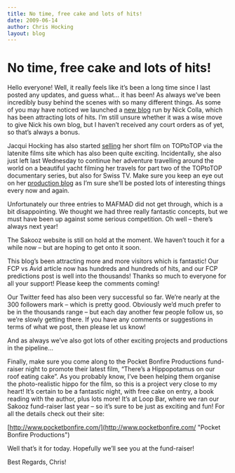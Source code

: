 ```yaml
---
title: No time, free cake and lots of hits!
date: 2009-06-14
author: Chris Hocking
layout: blog
---
```

# No time, free cake and lots of hits!

Hello everyone! Well, it really feels like it’s been a long time since I last posted any updates, and guess what… it has been! As always we’ve been incredibly busy behind the scenes with so many different things. As some of you may have noticed we launched a [new blog](http://nick.latenitefilms.com "Nick Colla") run by Nick Colla, which has been attracting lots of hits. I’m still unsure whether it was a wise move to give Nick his own blog, but I haven’t received any court orders as of yet, so that’s always a bonus.

Jacqui Hocking has also started [selling](http://blog.jacquihocking.com/toptotop-dvd/ "TOPtoTOP") her short film on TOPtoTOP via the latenite films site which has also been quite exciting. Incidentally, she also just left last Wednesday to continue her adventure travelling around the world on a beautiful yacht filming her travels for part two of the TOPtoTOP documentary series, but also for Swiss TV. Make sure you keep an eye out on her [production blog](http://blog.jacquihocking.com/ "Jacqui Hocking's Production Blog") as I’m sure she’ll be posted lots of interesting things every now and again.

Unfortunately our three entries to MAFMAD did not get through, which is a bit disappointing. We thought we had three really fantastic concepts, but we must have been up against some serious competition. Oh well – there’s always next year!

The Sakooz website is still on hold at the moment. We haven’t touch it for a while now – but are hoping to get onto it soon.

This blog’s been attracting more and more visitors which is fantastic! Our FCP vs Avid article now has hundreds and hundreds of hits, and our FCP predictions post is well into the thousands! Thanks so much to everyone for all your support! Please keep the comments coming!

Our Twitter feed has also been very successful so far. We’re nearly at the 300 followers mark – which is pretty good. Obviously we’d much prefer to be in the thousands range – but each day another few people follow us, so we’re slowly getting there. If you have any comments or suggestions in terms of what we post, then please let us know!

And as always we’ve also got lots of other exciting projects and productions in the pipeline…

Finally, make sure you come along to the Pocket Bonfire Productions fund-raiser night to promote their latest film, “There’s a Hippopotamus on our roof eating cake”. As you probably know, I’ve been helping them organise the photo-realistic hippo for the film, so this is a project very close to my heart! It’s certain to be a fantastic night, with free cake on entry, a book reading with the author, plus lots more! It’s at Loop Bar, where we ran our Sakooz fund-raiser last year – so it’s sure to be just as exciting and fun! For all the details check out their site:

[http://www.pocketbonfire.com/](http://www.pocketbonfire.com/ "Pocket Bonfire Productions")

Well that’s it for today. Hopefully we’ll see you at the fund-raiser!

Best Regards, Chris!